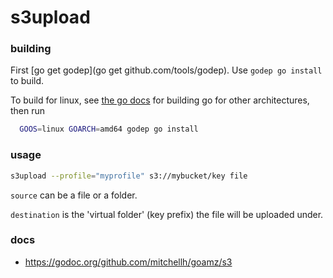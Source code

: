 # s3upload

### building

First [go get godep](go get github.com/tools/godep). Use `godep go install` to build.

To build for linux, see [the go docs](https://golang.org/doc/install/source) for building go for other architectures, then run

```bash
  GOOS=linux GOARCH=amd64 godep go install
```

### usage

```bash
s3upload --profile="myprofile" s3://mybucket/key file
```

`source` can be a file or a folder.

`destination` is the 'virtual folder' (key prefix) the file will be uploaded under.

### docs
* https://godoc.org/github.com/mitchellh/goamz/s3
